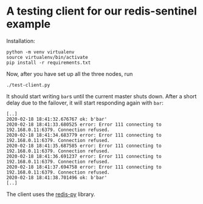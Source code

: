 # A testing client for our redis-sentinel example

Installation:
```
python -m venv virtualenv
source virtualenv/bin/activate
pip install -r requirements.txt
```

Now, after you have set up all the three nodes, run
```
./test-client.py
```

It should start writing `bar`s until the current master shuts down. After a
short delay due to the failover, it will start responding again with `bar`:
```
[..]
2020-02-18 18:41:32.676767 ok: b'bar'
2020-02-18 18:41:33.680525 error: Error 111 connecting to 192.168.0.11:6379. Connection refused.
2020-02-18 18:41:34.683779 error: Error 111 connecting to 192.168.0.11:6379. Connection refused.
2020-02-18 18:41:35.687585 error: Error 111 connecting to 192.168.0.11:6379. Connection refused.
2020-02-18 18:41:36.691237 error: Error 111 connecting to 192.168.0.11:6379. Connection refused.
2020-02-18 18:41:37.694758 error: Error 111 connecting to 192.168.0.11:6379. Connection refused.
2020-02-18 18:41:38.701496 ok: b'bar'
[..]
```

The client uses the [redis-py](https://redis-py.readthedocs.io/en/latest/)
library.
